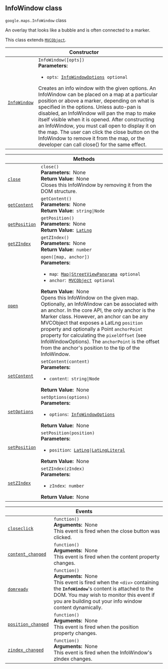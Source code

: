 
<devsite-heading text=" InfoWindow class" for="InfoWindow" level="h2" link="" toc="" back-to-top=""><h2 id="InfoWindow" is-upgraded="">InfoWindow class</h2></devsite-heading>
<p>
<code translate="no" dir="ltr"><span itemprop="path">google.maps</span>.<span itemprop="name">InfoWindow</span></code>
class
</p>
<p>An overlay that looks like a bubble and is often connected to a marker.</p>
<p>This class extends
<code translate="no" dir="ltr"><a href="MVCObject.md">MVCObject</a></code>.
</p>
<div class="devsite-table-wrapper"><table class="constructors responsive" summary="class InfoWindow - Constructor">
<thead>
<tr><th colspan="2" id="InfoWindow.constructor">Constructor</th>
</tr></thead>
<tbody>
<tr>
<td><code translate="no" dir="ltr"><a class="secret-link" href="#InfoWindow.constructor"><span>InfoWindow</span></a></code></td>
<td><div><code translate="no" dir="ltr">InfoWindow([opts])</code></div>
<div class="desc"><strong>Parameters:</strong>&nbsp; <ul>
<li><code translate="no" dir="ltr">opts</code>:&nbsp; <code translate="no" dir="ltr"><a href="InfoWindowOptions.md">InfoWindowOptions</a> <span class="optional-type-annotation">optional</span></code></li>
</ul></div>
<div class="desc">Creates an info window with the given options. An InfoWindow can be placed on a map at a particular position or above a marker, depending on what is specified in the options. Unless auto-pan is disabled, an InfoWindow will pan the map to make itself visible when it is opened. After constructing an InfoWindow, you must call open to display it on the map. The user can click the close button on the InfoWindow to remove it from the map, or the developer can call close() for the same effect.</div></td>
</tr>
</tbody>
</table></div>
<div class="devsite-table-wrapper"><table class="methods responsive" summary="class InfoWindow - Methods">
<thead>
<tr><th colspan="2">Methods</th>
</tr></thead>
<tbody>
<tr id="InfoWindow.close">
<td itemprop="property"><code translate="no" dir="ltr"><a class="secret-link" href="#InfoWindow.close"><span>close</span></a></code></td>
<td><div><code translate="no" dir="ltr">close()</code></div>
<div class="desc"><strong>Parameters:</strong>&nbsp; None</div>
<div class="desc"><strong>Return Value:</strong>&nbsp; None</div>
<div class="desc">Closes this InfoWindow by removing it from the DOM structure.</div></td>
</tr>
<tr id="InfoWindow.getContent">
<td itemprop="property"><code translate="no" dir="ltr"><a class="secret-link" href="#InfoWindow.getContent"><span>getContent</span></a></code></td>
<td><div><code translate="no" dir="ltr">getContent()</code></div>
<div class="desc"><strong>Parameters:</strong>&nbsp; None</div>
<div class="desc"><strong>Return Value:</strong>&nbsp; <code translate="no" dir="ltr">string|Node</code></div>
<div class="desc"></div></td>
</tr>
<tr id="InfoWindow.getPosition">
<td itemprop="property"><code translate="no" dir="ltr"><a class="secret-link" href="#InfoWindow.getPosition"><span>getPosition</span></a></code></td>
<td><div><code translate="no" dir="ltr">getPosition()</code></div>
<div class="desc"><strong>Parameters:</strong>&nbsp; None</div>
<div class="desc"><strong>Return Value:</strong>&nbsp; <code translate="no" dir="ltr"><a href="LatLng.md">LatLng</a></code></div>
<div class="desc"></div></td>
</tr>
<tr id="InfoWindow.getZIndex">
<td itemprop="property"><code translate="no" dir="ltr"><a class="secret-link" href="#InfoWindow.getZIndex"><span>getZIndex</span></a></code></td>
<td><div><code translate="no" dir="ltr">getZIndex()</code></div>
<div class="desc"><strong>Parameters:</strong>&nbsp; None</div>
<div class="desc"><strong>Return Value:</strong>&nbsp; <code translate="no" dir="ltr">number</code></div>
<div class="desc"></div></td>
</tr>
<tr id="InfoWindow.open">
<td itemprop="property"><code translate="no" dir="ltr"><a class="secret-link" href="#InfoWindow.open"><span>open</span></a></code></td>
<td><div><code translate="no" dir="ltr">open([map, anchor])</code></div>
<div class="desc"><strong>Parameters:</strong>&nbsp; <ul>
<li><code translate="no" dir="ltr">map</code>:&nbsp; <code translate="no" dir="ltr"><a href="Map.md">Map</a>|<a href="StreetViewPanorama.md">StreetViewPanorama</a> <span class="optional-type-annotation">optional</span></code></li>
<li><code translate="no" dir="ltr">anchor</code>:&nbsp; <code translate="no" dir="ltr"><a href="MVCObject.md">MVCObject</a> <span class="optional-type-annotation">optional</span></code></li>
</ul></div>
<div class="desc"><strong>Return Value:</strong>&nbsp; None</div>
<div class="desc">Opens this InfoWindow on the given map. Optionally, an InfoWindow can be associated with an anchor. In the core API, the only anchor is the Marker class. However, an anchor can be any MVCObject that exposes a LatLng <code translate="no" dir="ltr">position</code> property and optionally a Point <code translate="no" dir="ltr">anchorPoint</code> property for calculating the <code translate="no" dir="ltr">pixelOffset</code> (see InfoWindowOptions). The <code translate="no" dir="ltr">anchorPoint</code> is the offset from the anchor's position to the tip of the InfoWindow.</div></td>
</tr>
<tr id="InfoWindow.setContent">
<td itemprop="property"><code translate="no" dir="ltr"><a class="secret-link" href="#InfoWindow.setContent"><span>setContent</span></a></code></td>
<td><div><code translate="no" dir="ltr">setContent(content)</code></div>
<div class="desc"><strong>Parameters:</strong>&nbsp; <ul>
<li><code translate="no" dir="ltr">content</code>:&nbsp; <code translate="no" dir="ltr">string|Node</code></li>
</ul></div>
<div class="desc"><strong>Return Value:</strong>&nbsp; None</div>
<div class="desc"></div></td>
</tr>
<tr id="InfoWindow.setOptions">
<td itemprop="property"><code translate="no" dir="ltr"><a class="secret-link" href="#InfoWindow.setOptions"><span>setOptions</span></a></code></td>
<td><div><code translate="no" dir="ltr">setOptions(options)</code></div>
<div class="desc"><strong>Parameters:</strong>&nbsp; <ul>
<li><code translate="no" dir="ltr">options</code>:&nbsp; <code translate="no" dir="ltr"><a href="InfoWindowOptions.md">InfoWindowOptions</a></code></li>
</ul></div>
<div class="desc"><strong>Return Value:</strong>&nbsp; None</div>
<div class="desc"></div></td>
</tr>
<tr id="InfoWindow.setPosition">
<td itemprop="property"><code translate="no" dir="ltr"><a class="secret-link" href="#InfoWindow.setPosition"><span>setPosition</span></a></code></td>
<td><div><code translate="no" dir="ltr">setPosition(position)</code></div>
<div class="desc"><strong>Parameters:</strong>&nbsp; <ul>
<li><code translate="no" dir="ltr">position</code>:&nbsp; <code translate="no" dir="ltr"><a href="LatLng.md">LatLng</a>|<a href="LatLngLiteral.md">LatLngLiteral</a></code></li>
</ul></div>
<div class="desc"><strong>Return Value:</strong>&nbsp; None</div>
<div class="desc"></div></td>
</tr>
<tr id="InfoWindow.setZIndex">
<td itemprop="property"><code translate="no" dir="ltr"><a class="secret-link" href="#InfoWindow.setZIndex"><span>setZIndex</span></a></code></td>
<td><div><code translate="no" dir="ltr">setZIndex(zIndex)</code></div>
<div class="desc"><strong>Parameters:</strong>&nbsp; <ul>
<li><code translate="no" dir="ltr">zIndex</code>:&nbsp; <code translate="no" dir="ltr">number</code></li>
</ul></div>
<div class="desc"><strong>Return Value:</strong>&nbsp; None</div>
<div class="desc"></div></td>
</tr>
</tbody>
</table></div>
<div class="devsite-table-wrapper"><table class="details responsive" summary="class InfoWindow - Events">
<thead>
<tr><th colspan="2">Events</th>
</tr></thead>
<tbody>
<tr id="InfoWindow.closeclick">
<td itemprop="property"><code translate="no" dir="ltr"><a class="secret-link" href="#InfoWindow.closeclick"><span>closeclick</span></a></code></td>
<td><div><code translate="no" dir="ltr">function()</code></div>
<div class="desc"><strong>Arguments:</strong>&nbsp; None</div>
<div class="desc">This event is fired when the close button was clicked.</div></td>
</tr>
<tr id="InfoWindow.content_changed">
<td itemprop="property"><code translate="no" dir="ltr"><a class="secret-link" href="#InfoWindow.content_changed"><span>content_changed</span></a></code></td>
<td><div><code translate="no" dir="ltr">function()</code></div>
<div class="desc"><strong>Arguments:</strong>&nbsp; None</div>
<div class="desc">This event is fired when the content property changes.</div></td>
</tr>
<tr id="InfoWindow.domready">
<td itemprop="property"><code translate="no" dir="ltr"><a class="secret-link" href="#InfoWindow.domready"><span>domready</span></a></code></td>
<td><div><code translate="no" dir="ltr">function()</code></div>
<div class="desc"><strong>Arguments:</strong>&nbsp; None</div>
<div class="desc">This event is fired when the <code translate="no" dir="ltr">&lt;div&gt;</code> containing the <b><code translate="no" dir="ltr">InfoWindow</code></b>'s content is attached to the DOM. You may wish to monitor this event if you are building out your info window content dynamically.</div></td>
</tr>
<tr id="InfoWindow.position_changed">
<td itemprop="property"><code translate="no" dir="ltr"><a class="secret-link" href="#InfoWindow.position_changed"><span>position_changed</span></a></code></td>
<td><div><code translate="no" dir="ltr">function()</code></div>
<div class="desc"><strong>Arguments:</strong>&nbsp; None</div>
<div class="desc">This event is fired when the position property changes.</div></td>
</tr>
<tr id="InfoWindow.zindex_changed">
<td itemprop="property"><code translate="no" dir="ltr"><a class="secret-link" href="#InfoWindow.zindex_changed"><span>zindex_changed</span></a></code></td>
<td><div><code translate="no" dir="ltr">function()</code></div>
<div class="desc"><strong>Arguments:</strong>&nbsp; None</div>
<div class="desc">This event is fired when the InfoWindow's zIndex changes.</div></td>
</tr>
</tbody>
</table></div>
<script src="replace_links.js"></script>
